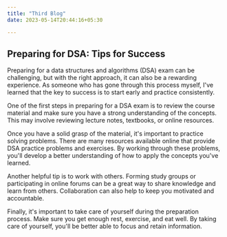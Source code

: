 ```yaml
---
title: "Third Blog"
date: 2023-05-14T20:44:16+05:30

---
```

## **Preparing for DSA: Tips for Success** ##
Preparing for a data structures and algorithms (DSA) exam can be challenging, but with the right approach, it can also be a rewarding experience. As someone who has gone through this process myself, I've learned that the key to success is to start early and practice consistently.

One of the first steps in preparing for a DSA exam is to review the course material and make sure you have a strong understanding of the concepts. This may involve reviewing lecture notes, textbooks, or online resources.

Once you have a solid grasp of the material, it's important to practice solving problems. There are many resources available online that provide DSA practice problems and exercises. By working through these problems, you'll develop a better understanding of how to apply the concepts you've learned.

Another helpful tip is to work with others. Forming study groups or participating in online forums can be a great way to share knowledge and learn from others. Collaboration can also help to keep you motivated and accountable.

Finally, it's important to take care of yourself during the preparation process. Make sure you get enough rest, exercise, and eat well. By taking care of yourself, you'll be better able to focus and retain information.
